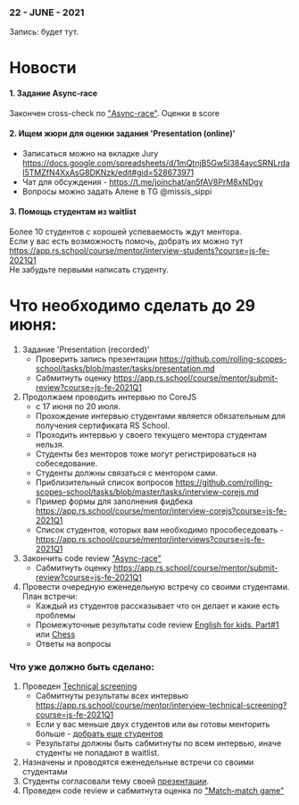 ### 22 - JUNE - 2021
Запись: будет тут.

# Новости
#### 1. Задание Async-race
Закончен cross-check по ["Async-race"](https://github.com/rolling-scopes-school/tasks/blob/master/tasks/async-race.md). Оценки в score 

#### 2. Ищем жюри для оценки задания 'Presentation (online)' 
- Записаться можно на вкладке Jury https://docs.google.com/spreadsheets/d/1mQtnjB5Gw5l384aycSRNLrdal5TMZfN4XxAsG8DKNzk/edit#gid=528673971
- Чат для обсуждения - https://t.me/joinchat/an5fAV8PrM8xNDgy 
- Вопросы можно задать Алене в TG  @missis_sippi

#### 3. Помощь студентам из waitlist
Более 10 студентов с хорошей успеваемость ждут ментора.  
Если у вас есть возможность помочь, добрать их можно тут https://app.rs.school/course/mentor/interview-students?course=js-fe-2021Q1  
Не забудьте первыми написать студенту.

# Что необходимо сделать до 29 июня:
1. Задание 'Presentation (recorded)'
    - Проверить запись презентации https://github.com/rolling-scopes-school/tasks/blob/master/tasks/presentation.md 
    - Сабмитнуть оценку https://app.rs.school/course/mentor/submit-review?course=js-fe-2021Q1
2. Продолжаем проводить интервью по CoreJS
    - с 17 июня по 20 июля.
    - Прохождение интервью студентами является обязательным для получения сертификата RS School.
    - Проходить интервью у своего текущего ментора студентам нельзя.
    - Студенты без менторов тоже могут регистрироваться на собеседование. 
    - Студенты должны связаться с ментором сами.
    - Приблизительный список вопросов https://github.com/rolling-scopes-school/tasks/blob/master/tasks/interview-corejs.md 
    - Пример формы для заполнения фидбека https://app.rs.school/course/mentor/interview-corejs?course=js-fe-2021Q1
    - Список студентов, которых вам необходимо прособеседовать - https://app.rs.school/course/mentor/interviews?course=js-fe-2021Q1
3. Закончить code review ["Async-race"](https://github.com/rolling-scopes-school/tasks/blob/master/tasks/async-race.md)  
    - Сабмитнуть оценку https://app.rs.school/course/mentor/submit-review?course=js-fe-2021Q1
4. Провести очередную еженедельную встречу со своими студентами. План встречи:
    - Каждый из студентов рассказывает что он делает и какие есть проблемы
    - Промежуточные результаты code review [English for kids. Part#1](https://github.com/rolling-scopes-school/tasks/blob/master/tasks/rslang/english-for-kids.md) или [Chess](https://github.com/rolling-scopes-school/stage0/tree/master/stage2/chess)
    - Ответы на вопросы

### Что уже должно быть сделано:
1. Проведен [Technical screening](https://github.com/rolling-scopes-school/mentoring/blob/master/JS-FE-2021Q1/first-interview.md)
    - Сабмитнуты результаты всех интервью https://app.rs.school/course/mentor/interview-technical-screening?course=js-fe-2021Q1
    - Если у вас меньше двух студентов или вы готовы менторить больше - [добрать еще студентов](https://app.rs.school/course/mentor/interview-students?course=js-fe-2021Q1)
    - Результаты должны быть сабмитнуты по всем интервью, иначе студенты не попадают в waitlist.
2. Назначены и проводятся еженедельные встречи со своими студентами
3. Студенты согласовали тему своей [презентации](https://github.com/rolling-scopes-school/tasks/blob/master/tasks/presentation.md).
4. Проведен code review и сабмитнута оценка по ["Match-match game"](https://github.com/rolling-scopes-school/tasks/blob/master/tasks/match-match-game.md)
